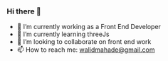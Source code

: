 ### Hi there 👋

- 🔭  I’m currently working as a Front End Developer
- 🌱  I’m currently learning threeJs
- 👯  I’m looking to collaborate on front end work
- 📫  How to reach me: walidmahade@gmail.com

